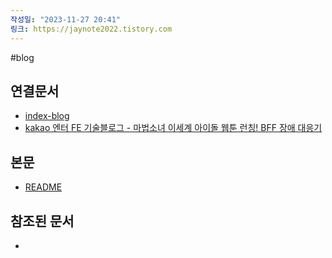 ```yaml
---
작성일: "2023-11-27 20:41"
링크: https://jaynote2022.tistory.com
---
```


#blog
## 연결문서
- [index-blog](3.%20blog/index-blog.md)
- [kakao 엔터 FE 기술블로그 - 마법소녀 이세계 아이돌 웹툰 런칭! BFF 장애 대응기](../../../../../6.%20개발지식/컨퍼런스&아티클/2023/아티클/kakao%20엔터%20FE%20기술블로그%20-%20마법소녀%20이세계%20아이돌%20웹툰%20런칭!%20BFF%20장애%20대응기/kakao%20엔터%20FE%20기술블로그%20-%20마법소녀%20이세계%20아이돌%20웹툰%20런칭!%20BFF%20장애%20대응기.md)

## 본문
- [README](./README.md)

## 참조된 문서
- 
